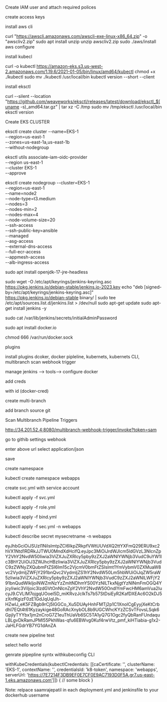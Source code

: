 Create IAM user and attach required polices 

create access keys

install aws cli 

curl "https://awscli.amazonaws.com/awscli-exe-linux-x86_64.zip" -o "awscliv2.zip"
sudo apt install unzip
unzip awscliv2.zip
sudo ./aws/install
aws configure

install kubecl

curl -o kubectl https://amazon-eks.s3.us-west-2.amazonaws.com/1.19.6/2021-01-05/bin/linux/amd64/kubectl
chmod +x ./kubectl
sudo mv ./kubectl /usr/local/bin
kubectl version --short --client


install eksctl


curl --silent --location "https://github.com/weaveworks/eksctl/releases/latest/download/eksctl_$(uname -s)_amd64.tar.gz" | tar xz -C /tmp
sudo mv /tmp/eksctl /usr/local/bin
eksctl version


Create EKS CLUSTER


eksctl create cluster --name=EKS-1 \
                      --region=us-east-1 \
                      --zones=us-east-1a,us-east-1b \
                      --without-nodegroup






eksctl utils associate-iam-oidc-provider \
    --region us-east-1 \
    --cluster EKS-1 \
    --approve



eksctl create nodegroup --cluster=EKS-1 \
                       --region=us-east-1 \
                       --name=node2 \
                       --node-type=t3.medium \
                       --nodes=3 \
                       --nodes-min=2 \
                       --nodes-max=4 \
                       --node-volume-size=20 \
                       --ssh-access \
                       --ssh-public-key=ansible \
                       --managed \
                       --asg-access \
                       --external-dns-access \
                       --full-ecr-access \
                       --appmesh-access \
                       --alb-ingress-access


sudo apt install openjdk-17-jre-headless




sudo wget -O /etc/apt/keyrings/jenkins-keyring.asc \
  https://pkg.jenkins.io/debian-stable/jenkins.io-2023.key
echo "deb [signed-by=/etc/apt/keyrings/jenkins-keyring.asc]" \
  https://pkg.jenkins.io/debian-stable binary/ | sudo tee \
  /etc/apt/sources.list.d/jenkins.list > /dev/null
sudo apt-get update
sudo apt-get install jenkins -y


sudo cat /var/lib/jenkins/secrets/initialAdminPassword

sudo apt  install docker.io

chmod 666 /var/run/docker.sock

plugins

install plugins dcoker, docker pipleline, kubernets, kubernets CLI, multibranch scan webhook trigger

manage jenkins --> tools-->
configure docker

add creds

with id (docker-cred)

create multi-branch

add branch source git

Scan Multibranch Pipeline Triggers

http://34.201.52.4:8080/multibranch-webhook-trigger/invoke?token=sam

go to githib settings webhook 

enter above url 
select application/json

save


create namespace

kubectl create namespace webapps

create svc.yml with service account

kubectl apply -f svc.yml

kubectl apply -f role.yml

kubectl apply -f bind.yml

kubectl apply -f sec.yml -n webapps

kubectl describe secret mysecretname -n webapps

eyJhbGciOiJSUzI1NiIsImtpZCI6IkpZRkpfVWtUUVdXQ2ttYXFmQ29ERU9xc2hVX1Ntd1RDRkJJTWU0MndXdHcifQ.eyJpc3MiOiJrdWJlcm5ldGVzL3NlcnZpY2VhY2NvdW50Iiwia3ViZXJuZXRlcy5pby9zZXJ2aWNlYWNjb3VudC9uYW1lc3BhY2UiOiJ3ZWJhcHBzIiwia3ViZXJuZXRlcy5pby9zZXJ2aWNlYWNjb3VudC9zZWNyZXQubmFtZSI6Im15c2VjcmV0bmFtZSIsImt1YmVybmV0ZXMuaW8vc2VydmljZWFjY291bnQvc2VydmljZS1hY2NvdW50Lm5hbWUiOiJqZW5raW5zIiwia3ViZXJuZXRlcy5pby9zZXJ2aWNlYWNjb3VudC9zZXJ2aWNlLWFjY291bnQudWlkIjoiNWZmNzYzZmItNDhmYS00YzNlLTkxNjgtYzNlNmFmOGQ4YjcyIiwic3ViIjoic3lzdGVtOnNlcnZpY2VhY2NvdW50OndlYmFwcHM6amVua2lucyJ9.CVLIM7ojgqUOoel5D_miKRvzJcIkTs7b57StDsiEyR2KafDXEAc6O2kDJ5zXnfKgizF0zE1GdJqUqlJh-HZwlJ_eK5FZBgb9rCj5IGGCo_Xu5DUAyHnhFMTj2p1C1XnolCgEyyjXeKtCrbdhI7EQt4t61Kyzaykige48GoRAcXnybOL8b9UGCWhcKYzZCSvTFovsLSqk6GpjIyTYYbx1jm2nCroG7Z1euThUaVb6SC5TA1yQ7G1Ogc2fyQbRanFUndaquLBLgvDkRamJPMl55PkhWas-qfu6EBWvg0Kuf4rwVtz_pmf_kiHTiabia-g1x2-JaHLFGdrYB7YG1dAnZA

create new pipeline test

select hello world

genrate pipepline syntx withkubeconfig CLI

withKubeCredentials(kubectlCredentials: [[caCertificate: '', clusterName: 'EKS-1', contextName: '', credentialsId: 'k8-token', namespace: 'webapps', serverUrl: 'https://7E7214F3DB9EF0E7CF0E9AC7193D0F5A.gr7.us-east-1.eks.amazonaws.com']]) {
    // some block
}




Note: relpace saamrajepatil in each deployment.yml and jenkinsfile to your dockerhub username





